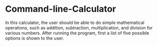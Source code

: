 # Command-line-Calculator
In this calculator, the user should be able to do simple mathematical operations, such as addition, subtraction, multiplication, and division for various numbers. After running the program, first a list of five possible options is shown to the user.
